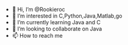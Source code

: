 - 👋 Hi, I’m @Rookieroc
- 👀 I’m interested in C,Python,Java,Matlab,go
- 🌱 I’m currently learning Java and C
- 💞️ I’m looking to collaborate on Java
- 📫 How to reach me 

<!---
Rookieroc/Rookieroc is a ✨ special ✨ repository because its `README.md` (this file) appears on your GitHub profile.
You can click the Preview link to take a look at your changes.
--->
